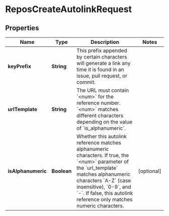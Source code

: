 

# ReposCreateAutolinkRequest


## Properties

| Name | Type | Description | Notes |
|------------ | ------------- | ------------- | -------------|
|**keyPrefix** | **String** | This prefix appended by certain characters will generate a link any time it is found in an issue, pull request, or commit. |  |
|**urlTemplate** | **String** | The URL must contain &#x60;&lt;num&gt;&#x60; for the reference number. &#x60;&lt;num&gt;&#x60; matches different characters depending on the value of &#x60;is_alphanumeric&#x60;. |  |
|**isAlphanumeric** | **Boolean** | Whether this autolink reference matches alphanumeric characters. If true, the &#x60;&lt;num&gt;&#x60; parameter of the &#x60;url_template&#x60; matches alphanumeric characters &#x60;A-Z&#x60; (case insensitive), &#x60;0-9&#x60;, and &#x60;-&#x60;. If false, this autolink reference only matches numeric characters. |  [optional] |




